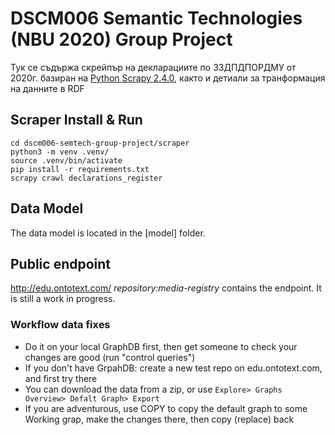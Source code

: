 # DSCM006 Semantic Technologies (NBU 2020) Group Project

Тук се съдържа скрейпър на декларациите по ЗЗДПДПОРДМУ от 2020г. базиран на [Python Scrapy 2.4.0](https://scrapy.org/), както и детиали за транформация на данните в RDF

## Scraper Install & Run

```
cd dscm006-semtech-group-project/scraper
python3 -m venv .venv/
source .venv/bin/activate
pip install -r requirements.txt
scrapy crawl declarations_register 
```

## Data Model

The data model is located in the [model] folder. 

## Public endpoint

<http://edu.ontotext.com/> _repository:media-registry_ contains the endpoint. It is still a work in progress. 


### Workflow data fixes

- Do it on your local GraphDB first, then get someone to check your changes are good (run "control queries")
- If you don't have GrpahDB: create a new test repo on edu.ontotext.com, and first try there
- You can download the data from a zip, or use `Explore> Graphs Overview> Defalt Graph> Export`
- If you are adventurous, use COPY to copy the default graph to some Working grap, make the changes there, then copy (replace) back

